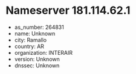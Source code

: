 # Nameserver 181.114.62.1

* as_number: 264831
* name: Unknown
* city: Ramallo
* country: AR
* organization: INTERAIR
* version: Unknown
* dnssec: Unknown
